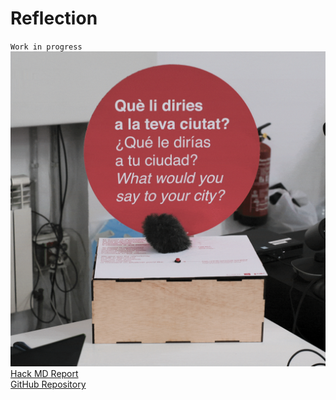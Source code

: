 # Reflection
`Work in progress`
![](../../images/Bearbeitet/audiobox.gif)
[Hack MD Report](https://hackmd.io/87FLKjMZTy2C9XVeFio_cQ?both)
</br>
[GitHub Repository](https://github.com/marius-schairer/MicroChallenge/blob/main)